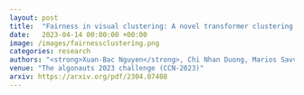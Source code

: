 ```yaml
---
layout: post
title:  "Fairness in visual clustering: A novel transformer clustering approach"
date:   2023-04-14 00:00:00 +00:00
image: /images/fairnessclustering.png
categories: research
authors: "<strong>Xuan-Bac Nguyen</strong>, Chi Nhan Duong, Marios Savvides, Kaushik Roy, Hugh Churchill, Khoa Luu"
venue: "The algonauts 2023 challenge (CCN-2023)"
arxiv: https://arxiv.org/pdf/2304.07408
---
```

